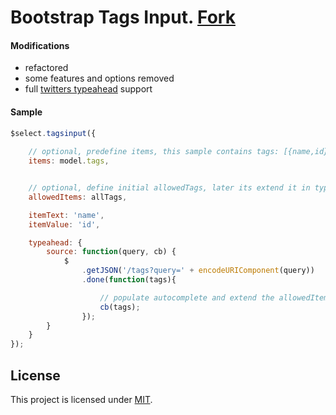 # Bootstrap Tags Input. [Fork](https://github.com/TimSchlechter/bootstrap-tagsinput)

#### Modifications
- refactored
- some features and options removed
- full [twitters typeahead](https://github.com/twitter/typeahead.js) support

#### Sample

```javascript
$select.tagsinput({
	
	// optional, predefine items, this sample contains tags: [{name,id}, ...]
	items: model.tags,


	// optional, define initial allowedTags, later its extend it in typehead.source
	allowedItems: allTags,

	itemText: 'name',
	itemValue: 'id',

	typeahead: {
		source: function(query, cb) {
			$
				.getJSON('/tags?query=' + encodeURIComponent(query))
				.done(function(tags){

					// populate autocomplete and extend the allowedItems
					cb(tags);
				});
		}
	}
});
```



## License
This project is licensed under [MIT](https://raw.github.com/TimSchlechter/bootstrap-tagsinput/master/LICENSE "Read more about the MIT license").